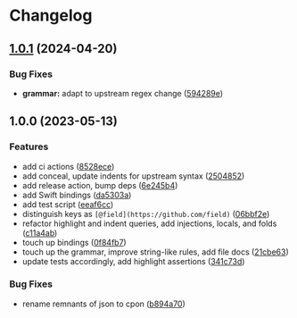# Changelog

## [1.0.1](https://github.com/tree-sitter-grammars/tree-sitter-cpon/compare/v1.0.0...v1.0.1) (2024-04-20)


### Bug Fixes

* **grammar:** adapt to upstream regex change ([594289e](https://github.com/tree-sitter-grammars/tree-sitter-cpon/commit/594289eadfec719198e560f9d7fd243c4db678d5))

## 1.0.0 (2023-05-13)


### Features

* add ci actions ([8528ece](https://github.com/amaanq/tree-sitter-cpon/commit/8528ececd870cbff05970d3c1ebb3dfa792afa74))
* add conceal, update indents for upstream syntax ([2504852](https://github.com/amaanq/tree-sitter-cpon/commit/250485271eb38bdddb5ca2b0adc43260e298501c))
* add release action, bump deps ([6e245b4](https://github.com/amaanq/tree-sitter-cpon/commit/6e245b455b5a005f378cfe1575df00e40965320d))
* add Swift bindings ([da5303a](https://github.com/amaanq/tree-sitter-cpon/commit/da5303ab74248de43b8c79406100d974b8eef3db))
* add test script ([eeaf6cc](https://github.com/amaanq/tree-sitter-cpon/commit/eeaf6ccdc6beef56a46d7b57a354232a0df24fa5))
* distinguish keys as `[@field](https://github.com/field)` ([06bbf2e](https://github.com/amaanq/tree-sitter-cpon/commit/06bbf2ed223b1b0c414c681a21f45b5ae2ea476c))
* refactor highlight and indent queries, add injections, locals, and folds ([c11a4ab](https://github.com/amaanq/tree-sitter-cpon/commit/c11a4ab1f941ee807331a0504fc2f61eb9dab9da))
* touch up bindings ([0f84fb7](https://github.com/amaanq/tree-sitter-cpon/commit/0f84fb732194a85045a6f903c6a8c5ddbc9b1e3f))
* touch up the grammar, improve string-like rules, add file docs ([21cbe63](https://github.com/amaanq/tree-sitter-cpon/commit/21cbe635c7cd78f429374d57ac73bbee8cec4f15))
* update tests accordingly, add highlight assertions ([341c73d](https://github.com/amaanq/tree-sitter-cpon/commit/341c73d3d52733e05e62e7023bf9c57c28ba2b04))


### Bug Fixes

* rename remnants of json to cpon ([b894a70](https://github.com/amaanq/tree-sitter-cpon/commit/b894a70f883d2cb7505b87a9d84a189fe8cd1982))
